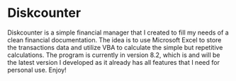 # Diskcounter
Diskcounter is a simple financial manager that I created to fill my needs of a clean financial 
documentation. The idea is to use Microsoft Excel to store the transactions data and utilize 
VBA to calculate the simple but repetitive calculations.
The program is currently in version 8.2, which is and will be the latest version I developed 
as it already has all features that I need for personal use. Enjoy!
